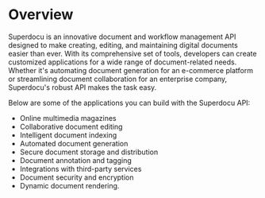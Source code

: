 # Overview

Superdocu is an innovative document and workflow management API designed to make creating, editing, and maintaining digital documents easier than ever. With its comprehensive set of tools, developers can create customized applications for a wide range of document-related needs. Whether it's automating document generation for an e-commerce platform or streamlining document collaboration for an enterprise company, Superdocu's robust API makes the task easy.

Below are some of the applications you can build with the Superdocu API:

- Online multimedia magazines
- Collaborative document editing
- Intelligent document indexing
- Automated document generation
- Secure document storage and distribution
- Document annotation and tagging
- Integrations with third-party services
- Document security and encryption
- Dynamic document rendering.
